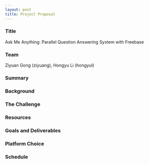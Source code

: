 ```yaml
---
layout: post
title: Project Proposal
---
```


### Title
Ask Me Anything: Parallel Question Answering System with Freebase

### Team
Ziyuan Gong (ziyuang), Hongyu Li (hongyul)

### Summary


### Background

### The Challenge

### Resources

### Goals and Deliverables

### Platform Choice

### Schedule
